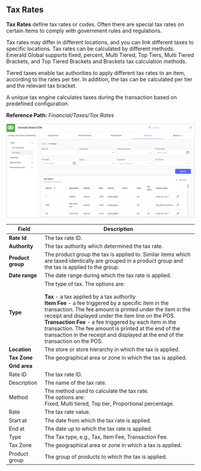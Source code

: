 ## Tax Rates

**Tax Rates** define tax rates or codes. Often there are special tax rates on certain items to comply with government rules and regulations.

Tax rates may differ in different locations, and you can link different taxes to specific locations. Tax rates can be calculated by different methods. Emerald Global supports fixed, percent, Multi Tiered, Top Tiers, Multi Tiered Brackets, and Top Tiered Brackets and Brackets tax calculation methods.

Tiered taxes enable tax authorities to apply different tax rates to an item, according to the rates per tier.  In addition, the tax can be calculated per tier and the relevant tax bracket.

A unique tax engine calculates taxes during the transaction based on predefined configuration.

**Reference Path:** *Financial/Taxes/Tax Rates*

![Tax Rates Screen](/Images/TaxRatesScreen.png)

|**Field**|**Description**|
|---------|----------|
|**Rate Id**|The tax rate ID.|
|**Authority**|The tax authority which determined the tax rate.|
|**Product group**|The product group the tax is applied to. Similar items which are taxed identically are grouped in a product group and the tax is applied to the group.
|**Date range**|The date range during which the tax rate is applied.|
|**Type**|The type of tax. The options are:<BR><BR>**Tax** - a tax applied by a tax authority<BR>**Item Fee** - a fee triggered by a specific item in the transaction. The fee amount is printed under the item in the receipt and displayed under the item line on the POS.<BR>**Transaction Fee** - a fee triggered by each item in the transaction. The fee amount is printed at the end of the transaction in the receipt and displayed at the end of the transaction on the POS.|
|**Location**|The store or store hierarchy in which the tax is applied.|
|**Tax Zone**|The geographical area or zone in which the tax is applied.|
|**Grid area**|
|Rate ID|The tax rate ID.|
|Description|The name of the tax rate.|
|Method|The method used to calculate the tax rate.<BR>The options are:<BR>Fixed, Multi tiered, Top tier, Proportional percentage.|
|Rate|The tax rate value.|
|Start at|The date from which the tax rate is applied.|
|End at|The date up to which the tax rate is applied.|
|Type|The Tax type, e.g., Tax, Item Fee, Transaction Fee.|
|Tax Zone|The geographical area or zone in which a tax is applied.|
|Product group|The group of products to which the tax is applied.|